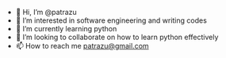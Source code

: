 - 👋 Hi, I’m @patrazu
- 👀 I’m interested in software engineering and writing codes
- 🌱 I’m currently learning python
- 💞️ I’m looking to collaborate on how to learn python effectively
- 📫 How to reach me patrazu@gmail.com

<!---
patrazu/patrazu is a ✨ special ✨ repository because its `README.md` (this file) appears on your GitHub profile.
You can click the Preview link to take a look at your changes.
--->
